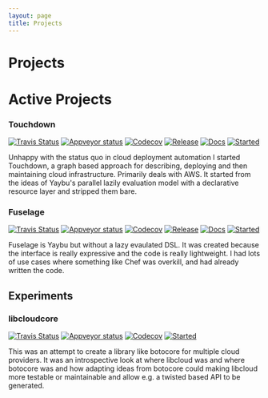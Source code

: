 ```yaml
---
layout: page
title: Projects
---
```


# Projects

# Active Projects

### Touchdown

[![Travis Status](https://img.shields.io/travis/yaybu/touchdown/master.svg)](https://travis-ci.org/yaybu/touchdown)
[![Appveyor status](https://img.shields.io/appveyor/ci/yaybu/touchdown/master.svg)](https://ci.appveyor.com/project/yaybu/touchdown)
[![Codecov](https://img.shields.io/codecov/c/github/yaybu/touchdown/master.svg)](https://codecov.io/github/yaybu/touchdown?ref=master)
[![Release](https://img.shields.io/pypi/v/touchdown.svg)](https://pypi.python.org/pypi/touchdown/)
[![Docs](https://img.shields.io/badge/docs-latest-green.svg)](http://docs.yaybu.com/projects/touchdown/en/latest/)
[![Started](https://img.shields.io/badge/started-sep_2014-green.svg)](http://github.com/yaybu/touchdown)

Unhappy with the status quo in cloud deployment automation I started Touchdown, a graph based approach for describing, deploying and then maintaining cloud infrastructure. Primarily deals with AWS. It started from the ideas of Yaybu's parallel lazily evaluation model with a declarative resource layer and stripped them bare.


### Fuselage

[![Travis Status](https://img.shields.io/travis/yaybu/fuselage/master.svg)](https://travis-ci.org/yaybu/fuselage)
[![Appveyor status](https://img.shields.io/appveyor/ci/yaybu/fuselage/master.svg)](https://ci.appveyor.com/project/yaybu/fuselage)
[![Codecov](https://img.shields.io/codecov/c/github/yaybu/fuselage/master.svg)](https://codecov.io/github/yaybu/fuselage?ref=master)
[![Release](https://img.shields.io/pypi/v/fuselage.svg)](https://pypi.python.org/pypi/fuselage/)
[![Docs](https://img.shields.io/badge/docs-latest-green.svg)](http://docs.yaybu.com/projects/fuselage/en/latest/)
[![Started](https://img.shields.io/badge/started-may_2014-green.svg)](http://github.com/yaybu/fuselage)

Fuselage is Yaybu but without a lazy evaulated DSL. It was created because the interface is really expressive and the code is really lightweight. I had lots of use cases where something like Chef was overkill, and had already written the code.


## Experiments

### libcloudcore

[![Travis Status](https://img.shields.io/travis/Jc2k/libcloudcore/master.svg)](https://travis-ci.org/Jc2k/libcloudcore)
[![Appveyor status](https://img.shields.io/appveyor/ci/Jc2k/libcloudcore/master.svg)](https://ci.appveyor.com/project/Jc2k/libcloudcore)
[![Codecov](https://img.shields.io/codecov/c/github/Jc2k/libcloudcore/master.svg)](https://codecov.io/github/Jc2k/libcloudcore?ref=master)
[![Started](https://img.shields.io/badge/started-jun_2015-green.svg)](http://github.com/Jc2k/libcloudcore)

This was an attempt to create a library like botocore for multiple cloud providers. It was an introspective look at where libcloud was and where botocore was and how adapting ideas from botocore could making libcloud more testable or maintainable and allow e.g. a twisted based API to be generated.
